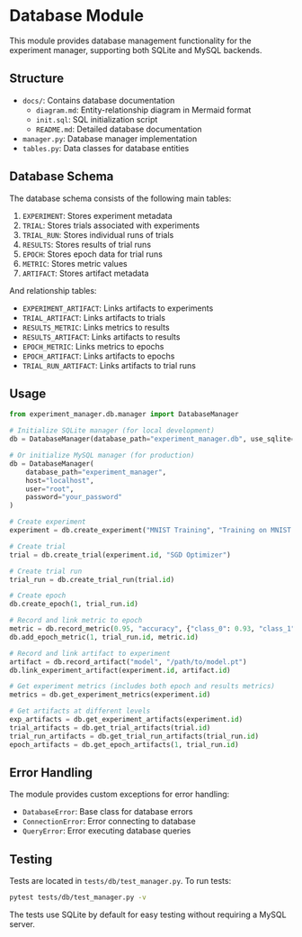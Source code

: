 # Database Module

This module provides database management functionality for the experiment manager, supporting both SQLite and MySQL backends.

## Structure

- `docs/`: Contains database documentation
  - `diagram.md`: Entity-relationship diagram in Mermaid format
  - `init.sql`: SQL initialization script
  - `README.md`: Detailed database documentation
- `manager.py`: Database manager implementation
- `tables.py`: Data classes for database entities

## Database Schema

The database schema consists of the following main tables:

1. `EXPERIMENT`: Stores experiment metadata
2. `TRIAL`: Stores trials associated with experiments
3. `TRIAL_RUN`: Stores individual runs of trials
4. `RESULTS`: Stores results of trial runs
5. `EPOCH`: Stores epoch data for trial runs
6. `METRIC`: Stores metric values
7. `ARTIFACT`: Stores artifact metadata

And relationship tables:
- `EXPERIMENT_ARTIFACT`: Links artifacts to experiments
- `TRIAL_ARTIFACT`: Links artifacts to trials
- `RESULTS_METRIC`: Links metrics to results
- `RESULTS_ARTIFACT`: Links artifacts to results
- `EPOCH_METRIC`: Links metrics to epochs
- `EPOCH_ARTIFACT`: Links artifacts to epochs
- `TRIAL_RUN_ARTIFACT`: Links artifacts to trial runs

## Usage

```python
from experiment_manager.db.manager import DatabaseManager

# Initialize SQLite manager (for local development)
db = DatabaseManager(database_path="experiment_manager.db", use_sqlite=True)

# Or initialize MySQL manager (for production)
db = DatabaseManager(
    database_path="experiment_manager",
    host="localhost",
    user="root",
    password="your_password"
)

# Create experiment
experiment = db.create_experiment("MNIST Training", "Training on MNIST dataset")

# Create trial
trial = db.create_trial(experiment.id, "SGD Optimizer")

# Create trial run
trial_run = db.create_trial_run(trial.id)

# Create epoch
db.create_epoch(1, trial_run.id)

# Record and link metric to epoch
metric = db.record_metric(0.95, "accuracy", {"class_0": 0.93, "class_1": 0.97})
db.add_epoch_metric(1, trial_run.id, metric.id)

# Record and link artifact to experiment
artifact = db.record_artifact("model", "/path/to/model.pt")
db.link_experiment_artifact(experiment.id, artifact.id)

# Get experiment metrics (includes both epoch and results metrics)
metrics = db.get_experiment_metrics(experiment.id)

# Get artifacts at different levels
exp_artifacts = db.get_experiment_artifacts(experiment.id)
trial_artifacts = db.get_trial_artifacts(trial.id)
trial_run_artifacts = db.get_trial_run_artifacts(trial_run.id)
epoch_artifacts = db.get_epoch_artifacts(1, trial_run.id)
```

## Error Handling

The module provides custom exceptions for error handling:
- `DatabaseError`: Base class for database errors
- `ConnectionError`: Error connecting to database
- `QueryError`: Error executing database queries

## Testing

Tests are located in `tests/db/test_manager.py`. To run tests:

```bash
pytest tests/db/test_manager.py -v
```

The tests use SQLite by default for easy testing without requiring a MySQL server.
